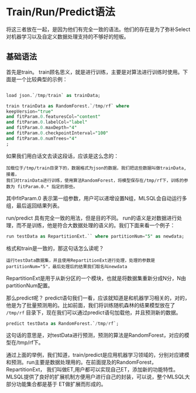 # Train/Run/Predict语法

将这三者放在一起，是因为他们有完全一致的语法。他们的存在是为了弥补Select对机器学习以及自定义数据处理支持的不够好的短板。

## 基础语法

首先是train。 train顾名思义，就是进行训练，主要是对算法进行训练时使用。下面是一个比较典型的示例：

```sql

load json.`/tmp/train` as trainData;

train trainData as RandomForest.`/tmp/rf` where
keepVersion="true"
and fitParam.0.featuresCol="content"
and fitParam.0.labelCol="label"
and fitParam.0.maxDepth="4"
and fitParam.0.checkpointInterval="100"
and fitParam.0.numTrees="4"
;
```

如果我们用白话文去读这段话，应该是这么念的：

```
加载位于/tmp/train目录下的，数据格式为json的数据，我们把这些数据叫做trainData, 接着，
我们对trainData进行训练，使用算法RandomForest，将模型保存在/tmp/rf下，训练的参数为 fitParam.0.* 指定的那些。
```

其中fitParam.0 表示第一组参数，用户可以递增设置N组，MLSQL会自动运行多组，最后返回结果列表。

run/predict 具有完全一致的用法，但是目的不同。 run的语义是对数据进行处理，而不是训练，他是符合大数据处理的语义的。我们下面来看一个例子：

```sql
run testData as RepartitionExt.`` where partitionNum="5" as newdata; 
```

格式和train是一致的，那这句话怎么读呢？

```
运行testData数据集，并且使用RepartitionExt进行处理，处理的参数是partitionNum="5"，最后处理后的结果我们取名叫newdata
```
RepartitionExt是用于从新分区的一个模块，也就是将数据集重新分成N分，N由partitionNum配置。

那么predict呢？ predict语句我们一看，应该就知道是和机器学习相关的，对的，他是为了批量预测用的。比如前面，我们将训练随机森林的结果模型放在了
`/tmp/rf` 目录下，现在我们可以通过predict语句加载他，并且预测新的数据。

```sql
predict testData as RandomForest.`/tmp/rf`;
```

这句话的意思是，对testData进行预测，预测的算法是RandomForest，对应的模型在/tmp/rf下。

通过上面的举例，我们知道，train/predict是应用机器学习领域的，分别对应建模和预测。run主要是数据处理用的。在前面提及的RandomForest，RepartitionExt，
我们叫做ET,用户都可以实现自己ET，添加新的功能特性。MLSQL提供了良好的扩展机制方便用户进行自己的封装，可以说，整个MLSQL大部分功能集合都是基于
ET做扩展而形成的。

